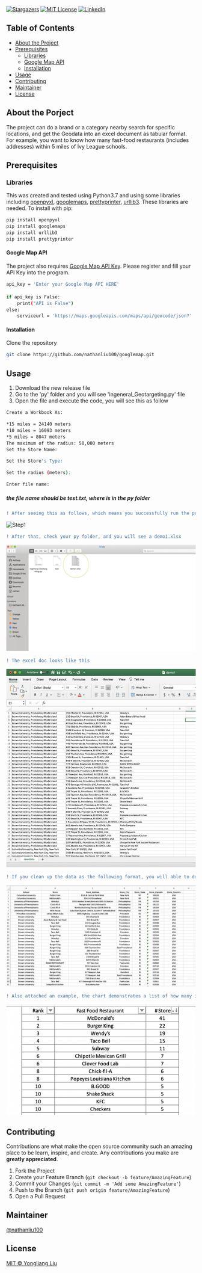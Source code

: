 
<!-- PROJECT SHIELDS -->
[![Stargazers][stars-shield]][stars-url]
[![MIT License][license-shield]][license-url]
[![LinkedIn][linkedin-shield]][linkedin-url]

<!-- TABLE OF CONTENTS -->
## Table of Contents
* [About the Project](#about-the-project)
* [Prerequisites](#prerequisites)
  * [Libraries](#libraries)
  * [Google Map API](#google-map-api)
  * [Installation](#installation)
* [Usage](#Usage)
* [Contributing](#contributing)
* [Maintainer](#maintainer)
* [License](#license)

<!-- ABOUT THE PROJECT -->
## About the Porject

The project can do a brand or a category nearby search for specific locations, and get the Geodata into an excel document as tabular format. For example, you want to know how many fast-food restaurants (includes addresses) within 5 miles of Ivy League schools.

<!-- PREREQUISITES -->
## Prerequisites
### Libraries
This was created and tested using Python3.7 and using some libraries including [openpyxl](https://openpyxl.readthedocs.io/), [googlemaps](https://github.com/googlemaps/google-maps-services-python), [prettyprinter](https://github.com/tommikaikkonen/prettyprinter), [urllib3](https://urllib3.readthedocs.io). These libraries are needed. To install with pip:

```bash
pip install openpyxl
pip install googlemaps
pip install urllib3
pip install prettyprinter
```
#### Google Map API
The project also requires [Google Map API Key](https://developers.google.com/maps). Please register and fill your API Key into the program.

```bash
api_key = 'Enter your Google Map API HERE'

if api_key is False:
    print("API is False")
else:
    serviceurl = 'https://maps.googleapis.com/maps/api/geocode/json?'
```

#### Installation
Clone the repository
```sh
git clone https://github.com/nathanliu100/googlemap.git
```

<!-- USAGE -->
## Usage

1. Download the new release file
2. Go to the 'py' folder and you will see 'ingeneral_Geotargeting.py' file
3. Open the file and execute the code, you will see this as follow

```sh
Create a Workbook As: 
```
```sh
*15 miles = 24140 meters
*10 miles = 16093 meters
*5 miles = 8047 meters
The maximum of the radius: 50,000 meters
Set the Store Name: 
```
```sh
Set the Store's Type: 
```
```sh
Set the radius (meters): 
```
```sh
Enter file name:
```
##### the file name should be _test.txt_, where is in the py folder

```diff
! After seeing this as follows, which means you successfully run the program
```
![Step1][screenshot_step1]
```diff
! After that, check your py folder, and you will see a demo1.xlsx
```
![Step2][screenshot_step2]
```diff
! The excel doc looks like this
```
![Step3][screenshot_step3]
```diff
! If you clean up the data as the following format, you will able to do some data analysis 
```
![Step4][screenshot_step4]
```diff
! Also attached an example, the chart demonstrates a list of how many individual fast-food stores within 5 miles of Ivy League schools
```
![Step5][screenshot_step5]

<!-- CONTRIBUTING & MANINTAINER -->
## Contributing

Contributions are what make the open source community such an amazing place to be learn, inspire, and create. Any contributions you make are **greatly appreciated**.

1. Fork the Project
2. Create your Feature Branch (`git checkout -b feature/AmazingFeature`)
3. Commit your Changes (`git commit -m 'Add some AmazingFeature'`)
4. Push to the Branch (`git push origin feature/AmazingFeature`)
5. Open a Pull Request

## Maintainer
[@nathanliu100](https://github.com/nathanliu100/)

## License
[MIT © Yongliang Liu](https://github.com/nathanliu100/googlemap/blob/master/LICENSE)


<!-- MARKDOWN LINKS & IMAGES -->
<!-- https://www.markdownguide.org/basic-syntax/#reference-style-links -->
[stars-shield]: https://img.shields.io/github/stars/nathanliu100/googlemap?style=flat-square
[stars-url]: https://github.com/nathanliu100/googlemap/stargazers
[license-shield]: https://img.shields.io/github/license/othneildrew/Best-README-Template.svg?style=flat-square
[license-url]: https://github.com/nathanliu100/googlemap/blob/master/LICENSE
[linkedin-shield]: https://img.shields.io/badge/-LinkedIn-black.svg?style=flat-square&logo=linkedin&colorB=555
[linkedin-url]: https://www.linkedin.com/in/yongliangliu/
[screenshot_step1]: example/Step_1.PNG
[screenshot_step2]: example/Step_2.png
[screenshot_step3]: example/Step_3.png
[screenshot_step4]: example/Step_4.png
[screenshot_step5]: example/Step_5.png
